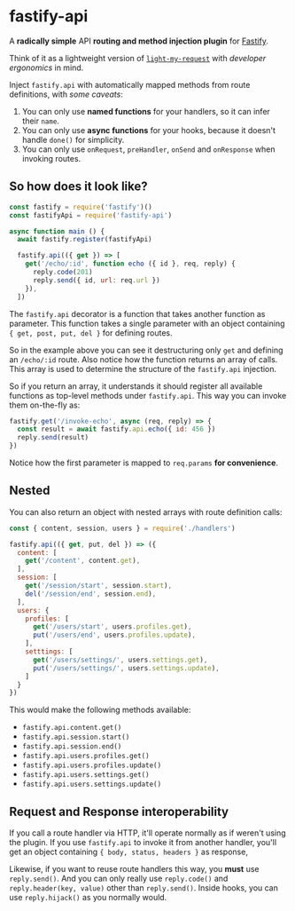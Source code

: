 # fastify-api

A **radically simple** API **routing and method injection plugin** for [Fastify](https://fastify.io).

Think of it as a lightweight version of [`light-my-request`](https://github.com/fastify/light-my-request) with _developer ergonomics_ in mind.

Inject `fastify.api` with automatically mapped methods from route definitions, with _some caveats_:

1. You can only use **named functions** for your handlers, so it can infer their `name`.
2. You can only use **async functions** for your hooks, because it doesn't handle `done()` for simplicity.
3. You can only use `onRequest`, `preHandler`, `onSend` and `onResponse` when invoking routes.

## So how does it look like?

```js
const fastify = require('fastify')()
const fastifyApi = require('fastify-api')

async function main () {
  await fastify.register(fastifyApi)

  fastify.api(({ get }) => [
    get('/echo/:id', function echo ({ id }, req, reply) {
      reply.code(201)
      reply.send({ id, url: req.url })
    }),
  ])
```

The `fastify.api` decorator is a function that takes another function as parameter. This function takes a single parameter with an object containing `{ get, post, put, del }` for defining routes.

So in the example above you can see it destructuring only `get` and defining an `/echo/:id` route. Also notice how the function returns an array of calls. This array is used to determine the structure of the `fastify.api` injection.

So if you return an array, it understands it should register all available functions as top-level methods under `fastify.api`. This way you can invoke them on-the-fly as:

```js
fastify.get('/invoke-echo', async (req, reply) => {
  const result = await fastify.api.echo({ id: 456 })
  reply.send(result)
})
```

Notice how the first parameter is mapped to `req.params` **for convenience**.

## Nested

You can also return an object with nested arrays with route definition calls:

```js
const { content, session, users } = require('./handlers')

fastify.api(({ get, put, del }) => ({
  content: [
    get('/content', content.get),
  ],
  session: [
    get('/session/start', session.start),
    del('/session/end', session.end),
  ],
  users: {
    profiles: [
      get('/users/start', users.profiles.get),
      put('/users/end', users.profiles.update),
    ],
    setttings: [
      get('/users/settings/', users.settings.get),
      put('/users/settings/', users.settings.update),
    ] 
  }
})
```

This would make the following methods available:

- `fastify.api.content.get()`
- `fastify.api.session.start()`
- `fastify.api.session.end()`
- `fastify.api.users.profiles.get()`
- `fastify.api.users.profiles.update()`
- `fastify.api.users.settings.get()`
- `fastify.api.users.settings.update()`

## Request and Response interoperability

If you call a route handler via HTTP, it'll operate normally as if weren't using the plugin. If you use `fastify.api` to invoke it from another handler, you'll get an object containing `{ body, status, headers }` as response,

Likewise, if you want to reuse route handlers this way, you **must** use `reply.send()`. And you can only really use `reply.code()` and `reply.header(key, value)` other than `reply.send()`. Inside hooks, you can use `reply.hijack()` as you normally would.
